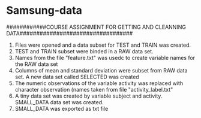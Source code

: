 Samsung-data
============
############COURSE ASSIGNMENT FOR GETTING AND CLEANNING DATA##################################


1. Files were opened and  a data subset for TEST and TRAIN was created.
2. TEST and TRAIN subset were binded in a RAW data set.
3. Names from the file "feature.txt" was usedc to create variable names for the RAW data set
4. Columns of mean and standard deviation were subset from RAW data set. A new data set called SELECTED was created
5. The numeric observations of the variable activity was replaced with character observation (names taken from file "activity_label.txt" 
6. A tiny data set was created by variable subject and activity.  SMALL_DATA data set was created.
7. SMALL_DATA was exported as txt file
